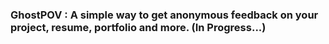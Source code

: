 ### GhostPOV : A simple way to get anonymous feedback on your project, resume, portfolio and more.  (In Progress...)